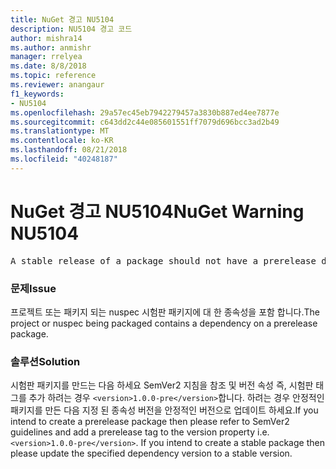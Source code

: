 ```yaml
---
title: NuGet 경고 NU5104
description: NU5104 경고 코드
author: mishra14
ms.author: anmishr
manager: rrelyea
ms.date: 8/8/2018
ms.topic: reference
ms.reviewer: anangaur
f1_keywords:
- NU5104
ms.openlocfilehash: 29a57ec45eb7942279457a3830b887ed4ee7877e
ms.sourcegitcommit: c643dd2c44e085601551ff7079d696bcc3ad2b49
ms.translationtype: MT
ms.contentlocale: ko-KR
ms.lasthandoff: 08/21/2018
ms.locfileid: "40248187"
---
```

# <a name="nuget-warning-nu5104"></a><span data-ttu-id="fb3f9-103">NuGet 경고 NU5104</span><span class="sxs-lookup"><span data-stu-id="fb3f9-103">NuGet Warning NU5104</span></span>
<pre>A stable release of a package should not have a prerelease dependency. Either modify the version spec of dependency "NuGet.Versioning [4.7.0-preview4.5065, )" or update the version field in the nuspec.</pre>

### <a name="issue"></a><span data-ttu-id="fb3f9-104">문제</span><span class="sxs-lookup"><span data-stu-id="fb3f9-104">Issue</span></span>

<span data-ttu-id="fb3f9-105">프로젝트 또는 패키지 되는 nuspec 시험판 패키지에 대 한 종속성을 포함 합니다.</span><span class="sxs-lookup"><span data-stu-id="fb3f9-105">The project or nuspec being packaged contains a dependency on a prerelease package.</span></span>


### <a name="solution"></a><span data-ttu-id="fb3f9-106">솔루션</span><span class="sxs-lookup"><span data-stu-id="fb3f9-106">Solution</span></span>

<span data-ttu-id="fb3f9-107">시험판 패키지를 만드는 다음 하세요 SemVer2 지침을 참조 및 버전 속성 즉, 시험판 태그를 추가 하려는 경우 `<version>1.0.0-pre</version>`합니다. 하려는 경우 안정적인 패키지를 만든 다음 지정 된 종속성 버전을 안정적인 버전으로 업데이트 하세요.</span><span class="sxs-lookup"><span data-stu-id="fb3f9-107">If you intend to create a prerelease package then please refer to SemVer2 guidelines and add a prerelease tag to the version property i.e. `<version>1.0.0-pre</version>`. If you intend to create a stable package then please update the specified dependency version to a stable version.</span></span>

